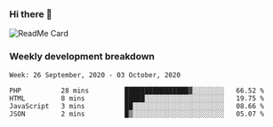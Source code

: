 ### Hi there 👋

<!--
**itzcy/itzcy** is a ✨ _special_ ✨ repository because its `README.md` (this file) appears on your GitHub profile.

Here are some ideas to get you started:

- 🔭 I’m currently working on ...
- 🌱 I’m currently learning ...
- 👯 I’m looking to collaborate on ...
- 🤔 I’m looking for help with ...
- 💬 Ask me about ...
- 📫 How to reach me: ...
- 😄 Pronouns: ...
- ⚡ Fun fact: ...
-->
![ReadMe Card](https://github-readme-stats.vercel.app/api?username=itzcy&show_icons=true&title_color=2d3198&icon_color=797cb8&text_color=24292e&bg_color=f6f8fa)

### Weekly development breakdown
<!--START_SECTION:waka-->
```text
Week: 26 September, 2020 - 03 October, 2020

PHP          28 mins         ████████████████▓░░░░░░░░   66.52 % 
HTML         8 mins          █████░░░░░░░░░░░░░░░░░░░░   19.75 % 
JavaScript   3 mins          ██░░░░░░░░░░░░░░░░░░░░░░░   08.66 % 
JSON         2 mins          █▒░░░░░░░░░░░░░░░░░░░░░░░   05.07 % 
```
<!--END_SECTION:waka-->
